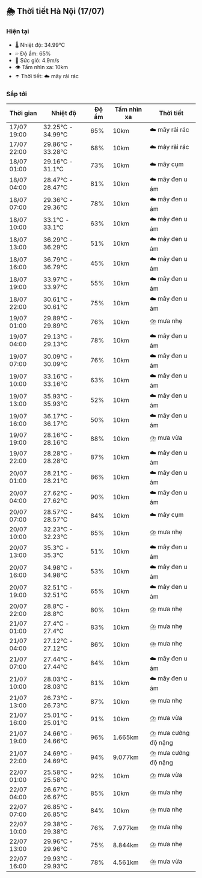 ## 🌦️ Thời tiết Hà Nội (17/07)

### Hiện tại

- 🌡️ Nhiệt độ: 34.99℃
- 💦 Độ ẩm: 65%
- 💨 Sức gió: 4.9m/s
- 👁️ Tầm nhìn xa: 10km
- ☂️ Thời tiết: ☁️ mây rải rác

### Sắp tới

| Thời gian | Nhiệt độ | Độ ẩm | Tầm nhìn xa | Thời tiết |
| --- | --- | --- | --- | --- |
| 17/07 19:00 | 32.25℃ - 34.99℃ | 65% | 10km | ☁️ mây rải rác |
| 17/07 22:00 | 29.86℃ - 33.28℃ | 68% | 10km | ☁️ mây rải rác |
| 18/07 01:00 | 29.16℃ - 31.1℃ | 73% | 10km | ☁️ mây cụm |
| 18/07 04:00 | 28.47℃ - 28.47℃ | 81% | 10km | ☁️ mây đen u ám |
| 18/07 07:00 | 29.36℃ - 29.36℃ | 78% | 10km | ☁️ mây đen u ám |
| 18/07 10:00 | 33.1℃ - 33.1℃ | 63% | 10km | ☁️ mây đen u ám |
| 18/07 13:00 | 36.29℃ - 36.29℃ | 51% | 10km | ☁️ mây đen u ám |
| 18/07 16:00 | 36.79℃ - 36.79℃ | 45% | 10km | ☁️ mây đen u ám |
| 18/07 19:00 | 33.97℃ - 33.97℃ | 55% | 10km | ☁️ mây đen u ám |
| 18/07 22:00 | 30.61℃ - 30.61℃ | 75% | 10km | ☁️ mây đen u ám |
| 19/07 01:00 | 29.89℃ - 29.89℃ | 76% | 10km | ⛈️ mưa nhẹ |
| 19/07 04:00 | 29.13℃ - 29.13℃ | 78% | 10km | ☁️ mây đen u ám |
| 19/07 07:00 | 30.09℃ - 30.09℃ | 76% | 10km | ☁️ mây đen u ám |
| 19/07 10:00 | 33.16℃ - 33.16℃ | 63% | 10km | ☁️ mây đen u ám |
| 19/07 13:00 | 35.93℃ - 35.93℃ | 52% | 10km | ☁️ mây đen u ám |
| 19/07 16:00 | 36.17℃ - 36.17℃ | 50% | 10km | ☁️ mây đen u ám |
| 19/07 19:00 | 28.16℃ - 28.16℃ | 88% | 10km | ⛈️ mưa vừa |
| 19/07 22:00 | 28.28℃ - 28.28℃ | 87% | 10km | ☁️ mây đen u ám |
| 20/07 01:00 | 28.21℃ - 28.21℃ | 86% | 10km | ☁️ mây đen u ám |
| 20/07 04:00 | 27.62℃ - 27.62℃ | 90% | 10km | ☁️ mây đen u ám |
| 20/07 07:00 | 28.57℃ - 28.57℃ | 84% | 10km | ☁️ mây cụm |
| 20/07 10:00 | 32.23℃ - 32.23℃ | 65% | 10km | ⛈️ mưa nhẹ |
| 20/07 13:00 | 35.3℃ - 35.3℃ | 51% | 10km | ☁️ mây đen u ám |
| 20/07 16:00 | 34.98℃ - 34.98℃ | 53% | 10km | ☁️ mây đen u ám |
| 20/07 19:00 | 32.51℃ - 32.51℃ | 65% | 10km | ☁️ mây đen u ám |
| 20/07 22:00 | 28.8℃ - 28.8℃ | 80% | 10km | ⛈️ mưa nhẹ |
| 21/07 01:00 | 27.4℃ - 27.4℃ | 83% | 10km | ⛈️ mưa nhẹ |
| 21/07 04:00 | 27.12℃ - 27.12℃ | 86% | 10km | ⛈️ mưa nhẹ |
| 21/07 07:00 | 27.44℃ - 27.44℃ | 84% | 10km | ☁️ mây đen u ám |
| 21/07 10:00 | 28.03℃ - 28.03℃ | 81% | 10km | ☁️ mây đen u ám |
| 21/07 13:00 | 26.73℃ - 26.73℃ | 87% | 10km | ⛈️ mưa nhẹ |
| 21/07 16:00 | 25.01℃ - 25.01℃ | 91% | 10km | ⛈️ mưa vừa |
| 21/07 19:00 | 24.66℃ - 24.66℃ | 96% | 1.665km | ⛈️ mưa cường độ nặng |
| 21/07 22:00 | 24.69℃ - 24.69℃ | 94% | 9.077km | ⛈️ mưa cường độ nặng |
| 22/07 01:00 | 25.58℃ - 25.58℃ | 92% | 10km | ⛈️ mưa vừa |
| 22/07 04:00 | 26.67℃ - 26.67℃ | 85% | 10km | ⛈️ mưa nhẹ |
| 22/07 07:00 | 26.85℃ - 26.85℃ | 84% | 10km | ⛈️ mưa nhẹ |
| 22/07 10:00 | 29.38℃ - 29.38℃ | 76% | 7.977km | ⛈️ mưa nhẹ |
| 22/07 13:00 | 29.96℃ - 29.96℃ | 75% | 8.844km | ⛈️ mưa nhẹ |
| 22/07 16:00 | 29.93℃ - 29.93℃ | 78% | 4.561km | ⛈️ mưa vừa |

